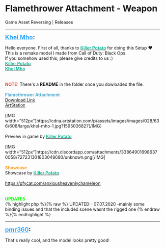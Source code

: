 # Flamethrower Attachment - Weapon
Game Asset Reversing | Releases

---
<strong style="font-size: 1.4em;"><span style="text-decoration: underline;text-decoration-color: #34a7f9;"><span style="color:#34a7f9;">Khel Mho</span></span>:</strong>

<p>Hello everyone. First of all, thanks to <a href="https://twitter.com/KillerPotato098"><strong><span style="color:rgb(26, 188, 156);">Killer Potato</span></strong></a> for doing this Setup ❤<br />This is a remake model I made from Call of Duty: Black Ops.<br />If you somehow used this, please give credits to us :)<br />
<a href="https://twitter.com/KillerPotato098"><strong><span style="color:rgb(26, 188, 156);">Killer Potato</span></strong></a><br /><a href="https://twitter.com/KhelMho"><strong><span style="color:rgb(26, 188, 156);">Khel Mho</span></strong></a><br />
<br /><br /><strong><span style="color:rgb(226, 80, 65);">NOTE:</span></strong> There&#39;s a <strong>README</strong> in the folder once you dowloaded the file.<br /><br /><strong><span style="color:rgb(84, 172, 210);">Flamethrower Attachment</span></strong><br />
<a href="https://mega.nz/file/vUZRGKAS#iKKH0vdUw8ONdrzsBr2iOgx1yjAL6SSz-NNHckkf1HY">Download Link</a><br /><a href="https://www.artstation.com/artwork/Ooy1oy">ArtStation</a><br /><br />[IMG width=&quot;512px&quot;]https://cdna.artstation.com/p/assets/images/images/028/636/608/large/khel-mho-1.jpg?1595036827[/IMG]<br /><br />Preview in game by <a href="https://twitter.com/KillerPotato098"><strong><span style="color:rgb(26, 188, 156);">Killer Potato</span></strong></a><br /><br />[IMG width=&quot;512px&quot;]https://cdn.discordapp.com/attachments/338649016986370058/727231301803049080/unknown.png[/IMG]
<br /><br /><strong><span style="color:rgb(251, 160, 38);">Showcase</span></strong><br />
Showcase by <a href="https://www.youtube.com/channel/UCr9dHaegyNwt33F-m-Z-NAA"><strong><span style="color:rgb(26, 188, 156);">Killer Potato</span></strong></a><br /><br /><a href="https://gfycat.com/anxiousheavenlychameleon">https://gfycat.com/anxiousheavenlychameleon</a><br />
<br /><br /><span style="color:rgb(9, 255, 0);"><strong>UPDATES</strong></span><br />{% highlight php %}{% raw %}
UPDATED - 07.07.2020
-mainly some binding issues and that the included scene wasnt the rigged one
{% endraw %}{% endhighlight %}
</p>

---
<strong style="font-size: 1.4em;"><span style="text-decoration: underline;text-decoration-color: #34a7f9;"><span style="color:#34a7f9;">pmr360</span></span>:</strong>

<p>That&#39;s really cool, and the model looks pretty good!</p>
